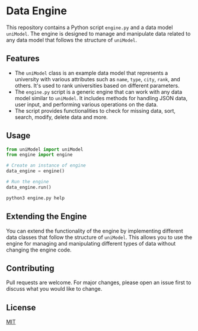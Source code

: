 # Data Engine

This repository contains a Python script `engine.py` and a data model `uniModel`. The engine is designed to manage and manipulate data related to any data model that follows the structure of `uniModel`.

## Features

- The `uniModel` class is an example data model that represents a university with various attributes such as `name`, `type`, `city`, `rank`, and others. It's used to rank universities based on different parameters.
- The `engine.py` script is a generic engine that can work with any data model similar to `uniModel`. It includes methods for handling JSON data, user input, and performing various operations on the data.
- The script provides functionalities to check for missing data, sort, search, modify, delete data and more.

## Usage

```python
from uniModel import uniModel
from engine import engine

# Create an instance of engine
data_engine = engine()

# Run the engine
data_engine.run()
```

```bash
python3 engine.py help
```

## Extending the Engine

You can extend the functionality of the engine by implementing different data classes that follow the structure of `uniModel`. This allows you to use the engine for managing and manipulating different types of data without changing the engine code.

## Contributing

Pull requests are welcome. For major changes, please open an issue first to discuss what you would like to change.

## License

[MIT](https://github.com/abdulmeLINK/DataEngine/blob/main/LICENSE)

